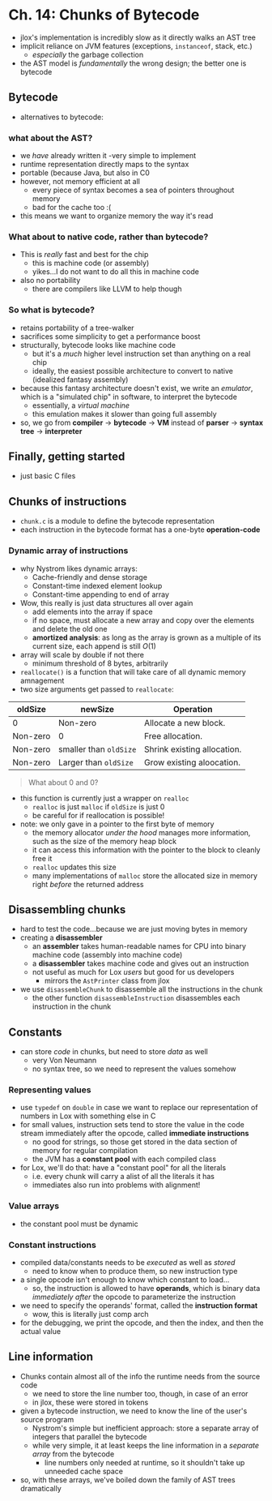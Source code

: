# Ch. 14: Chunks of Bytecode

- jlox's implementation is incredibly slow as it directly walks an AST tree
- implicit reliance on JVM features (exceptions, `instanceof`, stack, etc.)
    - *especially* the garbage collection
- the AST model is *fundamentally* the wrong design; the better one is bytecode

## Bytecode

- alternatives to bytecode:

### what about the AST?

- we *have* already written it
    -very simple to implement
- runtime representation directly maps to the syntax
- portable (because Java, but also in C0
- however, not memory efficient at all
    - every piece of syntax becomes a sea of pointers throughout memory
    - bad for the cache too :(
- this means we want to organize memory the way it's read

### What about to native code, rather than bytecode?

- This is *really* fast and best for the chip
    - this is machine code (or assembly)
    - yikes...I do not want to do all this in machine code
- also no portability
    - there are compilers like LLVM to help though

### So what is bytecode?

- retains portability of a tree-walker
- sacrifices some simplicity to get a performance boost
- structurally, bytecode looks like machine code
    - but it's a *much* higher level instruction set than anything on a real chip
    - ideally, the easiest possible architecture to convert to native (idealized fantasy assembly)
- because this fantasy architecture doesn't exist, we write an *emulator*,
which is a "simulated chip" in software, to interpret the bytecode
    - essentially, a *virtual machine*
    - this emulation makes it slower than going full assembly
- so, we go from **compiler** $\rightarrow$ **bytecode** $\rightarrow$ **VM**
instead of **parser** $\rightarrow$ **syntax tree** $\rightarrow$ **interpreter**

## Finally, getting started

- just basic C files

## Chunks of instructions

- `chunk.c` is a module to define the bytecode representation
- each instruction in the bytecode format has a one-byte **operation-code**

### Dynamic array of instructions

- why Nystrom likes dynamic arrays:
    - Cache-friendly and dense storage
    - Constant-time indexed element lookup
    - Constant-time appending to end of array
- Wow, this really is just data structures all over again
    - add elements into the array if space
    - if no space, must allocate a new array and copy over the elements and delete the old one
    - **amortized analysis**: as long as the array is grown as a multiple of its current size, each append is still $O(1)$
- array will scale by double if not there
    - minimum threshold of 8 bytes, arbitrarily
- `reallocate()` is a function that will take care of all dynamic memory amnagement
- two size arguments get passed to `reallocate`:

|**oldSize** | **newSize** | **Operation**|
-------------|-------------|--------------|
| 0 | Non-zero | Allocate a new block. |
| Non-zero | 0 | Free allocation. |
| Non-zero | smaller than `oldSize` | Shrink existing allocation. |
| Non-zero | Larger than `oldSize` | Grow existing aloocation. |

> What about 0 and 0?

- this function is currently just a wrapper on `realloc`
    - `realloc` is just `malloc` if `oldSize` is just 0
    - be careful for if reallocation is possible!
- note: we only gave in a pointer to the first byte of memory
    - the memory allocator *under the hood* manages more information, such as the size of the memory heap block
    - it can access this information with the pointer to the block to cleanly free it
    - `realloc` updates this size
    - many implementations of `malloc` store the allocated size in memory right *before* the returned address

## Disassembling chunks

- hard to test the code...because we are just moving bytes in memory
- creating a **disassembler**
    - an **assembler** takes human-readable names for CPU into binary machine code (assembly into machine code)
    - a **disassembler** takes machine code and gives out an instruction
    - not useful as much for Lox *users* but good for us developers
        - mirrors the `AstPrinter` class from jlox
- we use `disassembleChunk` to disassemble all the instructions in the chunk
    - the other function `disassembleInstruction` disassembles each instruction in the chunk

## Constants

- can store *code* in chunks, but need to store *data* as well
    - very Von Neumann
    - no syntax tree, so we need to represent the values somehow

### Representing values

- use `typedef` on `double` in case we want to replace our representation of numbers in Lox with something else in C
- for small values, instruction sets tend to store the value in the code stream immediately after the opcode, called **immediate instructions**
    - no good for strings, so those get stored in the data section of memory for regular compilation
    - the JVM has a **constant pool** with each compiled class
- for Lox, we'll do that: have a "constant pool" for all the literals
    - i.e. every chunk will carry a alist of all the literals it has
    - immediates also run into problems with alignment!

### Value arrays

- the constant pool must be dynamic

### Constant instructions

- compiled data/constants needs to be *executed* as well as *stored*
    - need to know when to produce them, so new instruction type
- a single opcode isn't enough to know which constant to load...
    - so, the instruction is allowed to have **operands**, which is binary data *immediately after* the opcode to parameterize the instruction
- we need to specify the operands' format, called the **instruction format**
    - wow, this is literally just comp arch
- for the debugging, we print the opcode, and then the index, and then the actual value

## Line information

- Chunks contain almost all of the info the runtime needs from the source code
    - we need to store the line number too, though, in case of an error
    - in jlox, these were stored in tokens
- given a bytecode instruction, we need to know the line of the user's source program
    - Nystrom's simple but inefficient approach: store a separate array of integers that parallel the bytecode
    - while very simple, it at least keeps the line information in a *separate array* from the bytecode
        - line numbers only needed at runtime, so it shouldn't take up unneeded cache space
- so, with these arrays, we've boiled down the family of AST trees dramatically
